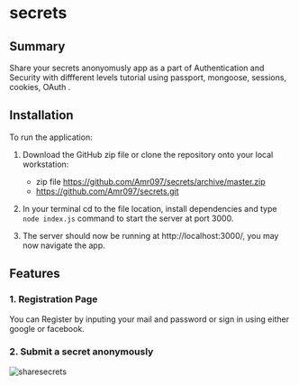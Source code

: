 # secrets

## Summary

Share your secrets anonyomusly app as a part of Authentication and Security with diffferent levels tutorial using passport, mongoose, sessions, cookies, OAuth .

## Installation

To run the application:

 1. Download the GitHub zip file or clone the repository onto your local workstation:
    - zip file https://github.com/Amr097/secrets/archive/master.zip
    - https://github.com/Amr097/secrets.git
    
 2. In your terminal cd to the file location, install dependencies and type `node index.js` command to start the server at port 3000.
 
 3. The server should now be running at http://localhost:3000/, you may now navigate the app.
 
 ## Features

### 1. Registration Page

You can Register by inputing your mail and password or sign in using either google or facebook.

### 2. Submit a secret anonymously
![sharesecrets](https://user-images.githubusercontent.com/107508295/181660841-c943ede1-854e-48ad-afad-50880c5a6dc0.PNG)

